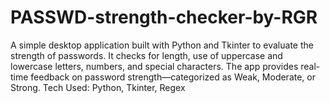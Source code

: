 # PASSWD-strength-checker-by-RGR
A simple desktop application built with Python and Tkinter to evaluate the strength of passwords. It checks for length, use of uppercase and lowercase letters, numbers, and special characters. The app provides real-time feedback on password strength—categorized as Weak, Moderate, or Strong. Tech Used: Python, Tkinter, Regex  
